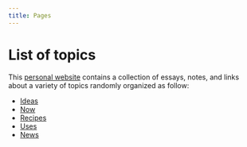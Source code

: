 ```yaml
---
title: Pages
---
```


# List of topics

This [personal website](/about) contains a collection of essays, notes, and
links about a variety of topics randomly organized as follow:

- [Ideas](/ideas)
- [Now](/now)
- [Recipes](/recipes)
- [Uses](/uses)
- [News](/news)
